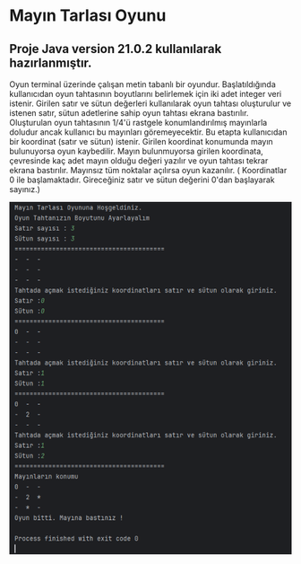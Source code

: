 # Mayın Tarlası Oyunu

## Proje Java version 21.0.2 kullanılarak hazırlanmıştır.

Oyun terminal üzerinde çalışan metin tabanlı bir oyundur. Başlatıldığında kullanıcıdan oyun tahtasının boyutlarını
belirlemek için iki adet integer veri istenir.
Girilen satır ve sütun değerleri kullanılarak oyun tahtası oluşturulur ve istenen satır, sütun adetlerine sahip oyun
tahtası ekrana bastırılır.
Oluşturulan oyun tahtasının 1/4'ü rastgele konumlandırılmış mayınlarla doludur ancak kullanıcı bu mayınları
göremeyecektir. Bu etapta kullanıcıdan bir koordinat (satır ve sütun) istenir.
Girilen koordinat konumunda mayın bulunuyorsa oyun kaybedilir. Mayın bulunmuyorsa girilen koordinata, çevresinde kaç
adet mayın olduğu değeri yazılır ve oyun tahtası tekrar ekrana bastırılır.
Mayınsız tüm noktalar açılırsa oyun kazanılır. ( Koordinatlar 0 ile başlamaktadır. Gireceğiniz satır ve sütun değerini
0'dan başlayarak sayınız.)

![Örnek :](https://github.com/MuhammedAhmedDogan/MineSweeper/blob/master/MinesweeperImage.png)